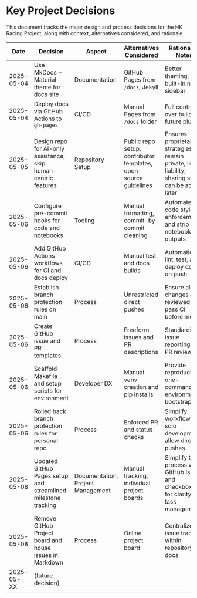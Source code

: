 # Key Project Decisions

This document tracks the major design and process decisions for the HK Racing Project, along with context, alternatives considered, and rationale.

| Date       | Decision                                   | Aspect             | Alternatives Considered               | Rationale / Notes                    |
|------------|--------------------------------------------|--------------------|---------------------------------------|--------------------------------------|
| 2025-05-04 | Use MkDocs + Material theme for docs site  | Documentation      | GitHub Pages from `/docs`, Jekyll     | Better theming, built-in nav sidebar |
| 2025-05-04 | Deploy docs via GitHub Actions to `gh-pages` | CI/CD             | Manual Pages from `/docs` folder      | Full control over build, future plugins |
| 2025-05-05 | Design repo for AI-only assistance; skip human-centric features | Repository Setup   | Public repo setup, contributor templates, open-source guidelines | Ensures proprietary strategies remain private, limits liability; sharing steps can be added later |
| 2025-05-06 | Configure pre-commit hooks for code and notebooks       | Tooling      | Manual formatting, commit-by-commit cleaning                         | Automate code style enforcement and strip notebook outputs            |
| 2025-05-06 | Add GitHub Actions workflows for CI and docs deploy     | CI/CD        | Manual test and docs builds                                           | Automatically lint, test, and deploy docs on push                    |
| 2025-05-06 | Establish branch protection rules on main               | Process      | Unrestricted direct pushes                                             | Ensure all changes are reviewed and pass CI before merge              |
| 2025-05-06 | Create GitHub issue and PR templates                    | Process      | Freeform issues and PR descriptions                                    | Standardize issue reporting and PR reviews                            |
| 2025-05-06 | Scaffold Makefile and setup scripts for environment     | Developer DX | Manual venv creation and pip installs                                  | Provide reproducible one-command environment bootstrapping            |
| 2025-05-06 | Rolled back branch protection rules for personal repo      | Process      | Enforced PR and status checks                             | Simplify workflow for solo development; allow direct pushes  |
| 2025-05-08 | Updated GitHub Pages setup and streamlined milestone tracking | Documentation, Project Management | Manual tracking, individual project boards | Simplify the process with GitHub Issues and checkboxes for clarity and task management |
| 2025-05-08 | Remove GitHub Project board and house issues in Markdown    | Process      | Online project board                                 | Centralize issue tracking within repository docs        |
| 2025-05-XX | (future decision)                          |                    |                                       |                                      |
